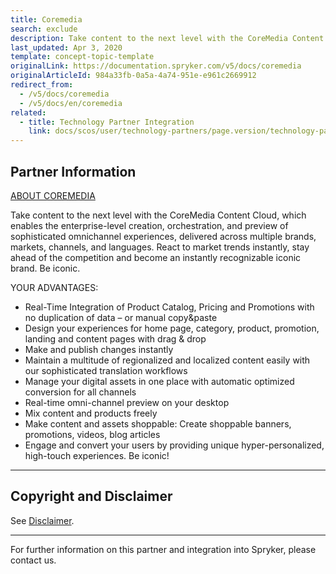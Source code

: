 ```yaml
---
title: Coremedia
search: exclude
description: Take content to the next level with the CoreMedia Content Cloud that can be integrated in the Spryker Commerce OS.
last_updated: Apr 3, 2020
template: concept-topic-template
originalLink: https://documentation.spryker.com/v5/docs/coremedia
originalArticleId: 984a33fb-0a5a-4a74-951e-e961c2669912
redirect_from:
  - /v5/docs/coremedia
  - /v5/docs/en/coremedia
related:
  - title: Technology Partner Integration
    link: docs/scos/user/technology-partners/page.version/technology-partners.html
---
```


## Partner Information
[ABOUT COREMEDIA](https://www.coremedia.com)

Take content to the next level with the CoreMedia Content Cloud, which enables the enterprise-level creation, orchestration, and preview of sophisticated omnichannel experiences, delivered across multiple brands, markets, channels, and languages. React to market trends instantly, stay ahead of the competition and become an instantly recognizable iconic brand. Be iconic.

YOUR ADVANTAGES:

* Real-Time Integration of Product Catalog, Pricing and Promotions with no duplication of data – or manual copy&paste
* Design your experiences for home page, category, product, promotion, landing and content pages with drag & drop
* Make and publish changes instantly
* Maintain a multitude of regionalized and localized content easily with our sophisticated translation workflows
* Manage your digital assets in one place with automatic optimized conversion for all channels
* Real-time omni-channel preview on your desktop
* Mix content and products freely
* Make content and assets shoppable: Create shoppable banners, promotions, videos, blog articles
* Engage and convert your users by providing unique hyper-personalized, high-touch experiences. Be iconic!

---

## Copyright and Disclaimer

See [Disclaimer](https://github.com/spryker/spryker-documentation).

---
For further information on this partner and integration into Spryker, please contact us.

<div class="hubspot-form js-hubspot-form" data-portal-id="2770802" data-form-id="163e11fb-e833-4638-86ae-a2ca4b929a41" id="hubspot-1"></div>

